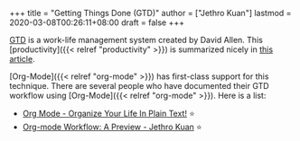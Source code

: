 +++
title = "Getting Things Done (GTD)"
author = ["Jethro Kuan"]
lastmod = 2020-03-08T00:26:11+08:00
draft = false
+++

[GTD](https://gettingthingsdone.com/) is a work-life management system created by David Allen. This
[productivity]({{< relref "productivity" >}}) is summarized nicely in [this article](https://hamberg.no/gtd/).

[Org-Mode]({{< relref "org-mode" >}}) has first-class support for this technique. There are several
people who have documented their GTD workflow using [Org-Mode]({{< relref "org-mode" >}}). Here is
a list:

-   [Org Mode - Organize Your Life In Plain Text!](http://doc.norang.ca/org-mode.html) ⭐
-   [Org-mode Workflow: A Preview - Jethro Kuan](https://blog.jethro.dev/posts/org%5Fmode%5Fworkflow%5Fpreview/) ⭐
